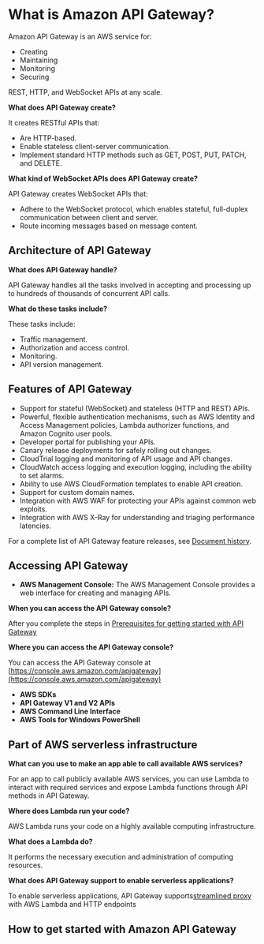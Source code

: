 # What is Amazon API Gateway?

Amazon API Gateway is an AWS service for:

* Creating
* Maintaining
* Monitoring
* Securing

REST, HTTP, and WebSocket APIs at any scale.

**What does API Gateway create?**

It creates RESTful APIs that:

* Are HTTP-based.
* Enable stateless client-server communication.
* Implement standard HTTP methods such as GET, POST, PUT, PATCH, and DELETE.

**What kind of WebSocket APIs does API Gateway create?**

API Gateway creates WebSocket APIs that:

* Adhere to the WebSocket protocol, which enables stateful, full-duplex communication between client and server.
* Route incoming messages based on message content.

## Architecture of API Gateway

**What does API Gateway handle?**

API Gateway handles all the tasks involved in accepting and processing up to hundreds of thousands of concurrent API calls.

**What do these tasks include?**

These tasks include:

* Traffic management.
* Authorization and access control.
* Monitoring.
* API version management.

## Features of API Gateway

* Support for stateful (WebSocket) and stateless (HTTP and REST) APIs.
* Powerful, flexible authentication mechanisms, such as AWS Identity and Access Management policies, Lambda authorizer functions, and Amazon Cognito user pools.
* Developer portal for publishing your APIs.
* Canary release deployments for safely rolling out changes.
* CloudTrial logging and monitoring of API usage and API changes.
* CloudWatch access logging and execution logging, including the ability to set alarms.
* Ability to use AWS CloudFormation templates to enable API creation.
* Support for custom domain names.
* Integration with AWS WAF for protecting your APIs against common web exploits.
* Integration with AWS X-Ray for understanding and triaging performance latencies.


For a complete list of API Gateway feature releases, see [Document history](https://docs.aws.amazon.com/apigateway/latest/developerguide/history.html).

## Accessing API Gateway

* **AWS Management Console:** The AWS Management Console provides a web interface for creating and managing APIs.

**When you can access the API Gateway console?**

After you complete the steps in [Prerequisites for getting started with API Gateway](https://docs.aws.amazon.com/apigateway/latest/developerguide/setting-up.html)

**Where you can access the API Gateway console?**

You can access the API Gateway console at [https://console.aws.amazon.com/apigateway](https://console.aws.amazon.com/apigateway)

* **AWS SDKs**
* **API Gateway V1 and V2 APIs**
* **AWS Command Line Interface**
* **AWS Tools for Windows PowerShell**

## Part of AWS serverless infrastructure

**What can you use to make an app able to call available AWS services?**

For an app to call publicly available AWS services, you can use Lambda to interact with required services and expose Lambda functions through API methods in API Gateway.

**Where does Lambda run your code?**

AWS Lambda runs your code on a highly available computing infrastructure.

**What does a Lambda do?**

It performs the necessary execution and administration of computing resources.

**What does API Gateway support to enable serverless applications?**

To enable serverless applications, API Gateway supports[streamlined proxy](https://docs.aws.amazon.com/apigateway/latest/developerguide/api-gateway-set-up-simple-proxy.html) with AWS Lambda and HTTP endpoints

## How to get started with Amazon API Gateway

